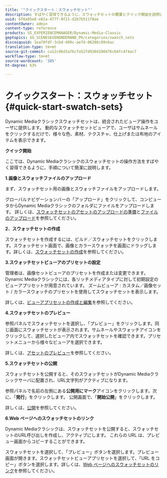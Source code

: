 ```yaml
---
title: '"クイックスタート：スウォッチセット"'
description: すばやく習得できるように、スウォッチセットの概要とクイック開始を説明します。
uuid: 6f8a95e8-e82a-477f-9f21-d2b7b511f8ae
contentOwner: admin
content-type: reference
products: SG_EXPERIENCEMANAGER/Dynamic-Media-Classic
geptopics: SG_SCENESEVENONDEMAND_PK/categories/swatch_sets
discoiquuid: 1ea70fdf-3cbd-409c-ae7d-06286c99c6ac
translation-type: tm+mt
source-git-commit: ca12c96d3a76cfa52fd930d190476cb6fc4f4ac7
workflow-type: tm+mt
source-wordcount: '385'
ht-degree: 63%

---
```



# クイックスタート：スウォッチセット{#quick-start-swatch-sets}

Dynamic Mediaクラシックスウォッチセットは、統合されたビューア操作をユーザに提供します。 動的なスウォッチセットビューアで、ユーザはサムネールをクリックするだけで、様々な色、素材、テクスチャ、仕上げまたは布地のアイテムを表示できます。

**クイック開始**

ここでは、Dynamic Mediaクラシックのスウォッチセットの操作方法をすばやく習得できるように、手順について簡潔に説明します。

**1.画像とスウォッチファイルのアップロード**

まず、スウォッチセット用の画像とスウォッチファイルをアップロードします。

グローバルナビゲーションバーの「アップロード」をクリックして、コンピュータからDynamic Mediaクラシックのフォルダにファイルをアップロードします。 詳しくは、[スウォッチセットのアセットのアップロードの準備](preparing-swatch-set-assets-upload.md#preparing-swatch-set-assets-for-upload)と[ファイルのアップロード](uploading-files.md#uploading-your-files)を参照してください。

**2．スウォッチセットの作成**

スウォッチセットを作成するには、ビルド／スウォッチセットをクリックします。スウォッチセット画面で、画像とカラースウォッチを画面にドラッグします。詳しくは、[スウォッチセットの作成](creating-swatch-set.md#creating-a-swatch-set)を参照してください。

**3.スウォッチセットビューアのプリセットの設定**

管理者は、画像セットビューアのプリセットを作成または変更できます。Dynamic Mediaクラシックには、各リッチメディアタイプに対して初期設定のビューアプリセットが用意されています。 ズームビューア : カスタム／画像セット / カラースウォッチのプリセットを使用してスウォッチセットを表示します。

詳しくは、[ビューアプリセットの作成と編集](application-setup.md#adding-and-editing-viewer-presets)を参照してください。

**4.スウォッチセットのプレビュー**

参照パネルでスウォッチセットを選択し、「プレビュー」をクリックします。同じ画面にスウォッチセットが表示されます。サムネールやスウォッチアイコンをクリックして、選択したビューア内でスウォッチセットを確認できます。プリセットメニューから様々なビューアを選択できます。

詳しくは、[アセットのプレビュー](previewing-asset.md#previewing-an-asset)を参照してください。

**5.スウォッチセットの公開**

スウォッチセットを公開すると、そのスウォッチセットがDynamic Mediaクラシックサーバに配置され、URL文字列がアクティブになります。

参照パネルで名前の左側にある&#x200B;**公開用にマーク**&#x200B;アイコンをクリックします。次に、「**発行**」をクリックします。 公開画面で、「**開始公開**」をクリックします。

詳しくは、[公開](publishing-files.md#publishing-files)を参照してください。

**6.Web ページへのスウォッチセットのリンク**

Dynamic Mediaクラシックは、スウォッチセットを公開すると、スウォッチセットのURL呼び出しを作成し、アクティブにします。 これらの URL は、プレビュー画面からコピーすることができます。

スウォッチセットを選択して、「プレビュー」ボタンを選択します。プレビュー画面が開きます。スウォッチセットビューアプリセットを選択して、「URL をコピー」ボタンを選択します。詳しくは、[Web ページへのスウォッチセットのリンク](linking-swatch-set-web-page.md#linking-a-swatch-set-to-a-web-page)を参照してください。
